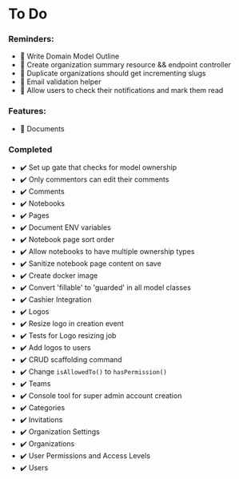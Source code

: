 # To Do

### Reminders:

+ :black_square_button: Write Domain Model Outline
+ :black_square_button: Create organization summary resource && endpoint controller
+ :black_square_button: Duplicate organizations should get incrementing slugs
+ :black_square_button: Email validation helper
+ :black_square_button: Allow users to check their notifications and mark them read

### Features:


+ :black_square_button: Documents

### Completed

+ :heavy_check_mark: Set up gate that checks for model ownership
+ :heavy_check_mark: Only commentors can edit their comments
+ :heavy_check_mark: Comments
+ :heavy_check_mark: Notebooks
+ :heavy_check_mark: Pages
+ :heavy_check_mark: Document ENV variables
+ :heavy_check_mark: Notebook page sort order
+ :heavy_check_mark: Allow notebooks to have multiple ownership types
+ :heavy_check_mark: Sanitize notebook page content on save
+ :heavy_check_mark: Create docker image
+ :heavy_check_mark: Convert 'fillable' to 'guarded' in all model classes
+ :heavy_check_mark: Cashier Integration
+ :heavy_check_mark: Logos
+ :heavy_check_mark: Resize logo in creation event
+ :heavy_check_mark: Tests for Logo resizing job
+ :heavy_check_mark: Add logos to users
+ :heavy_check_mark: CRUD scaffolding command
+ :heavy_check_mark: Change `isAllowedTo()` to `hasPermission()`
+ :heavy_check_mark: Teams
+ :heavy_check_mark: Console tool for super admin account creation
+ :heavy_check_mark: Categories
+ :heavy_check_mark: Invitations
+ :heavy_check_mark: Organization Settings
+ :heavy_check_mark: Organizations
+ :heavy_check_mark: User Permissions and Access Levels
+ :heavy_check_mark: Users

